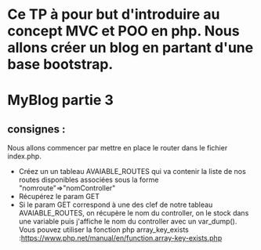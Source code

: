 # Ce TP à pour but d'introduire au concept MVC et POO en php. Nous allons créer un blog en partant d'une base bootstrap.

# MyBlog partie 3
## consignes : 
Nous allons commencer par mettre en place le router dans le fichier index.php.
- Créez un un tableau AVAIABLE_ROUTES qui va contenir la liste de nos routes disponibles associées sous la forme "nomroute"=>"nomController"
- Récupérez le param GET 
- Si le param GET correspond à une des clef de notre tableau AVAIABLE_ROUTES, on récupère le nom du controller, on le stock dans une variable puis j'affiche le nom du controller avec un var_dump(). Vous pouvez utiliser la fonction php array_key_exists :https://www.php.net/manual/en/function.array-key-exists.php

    
